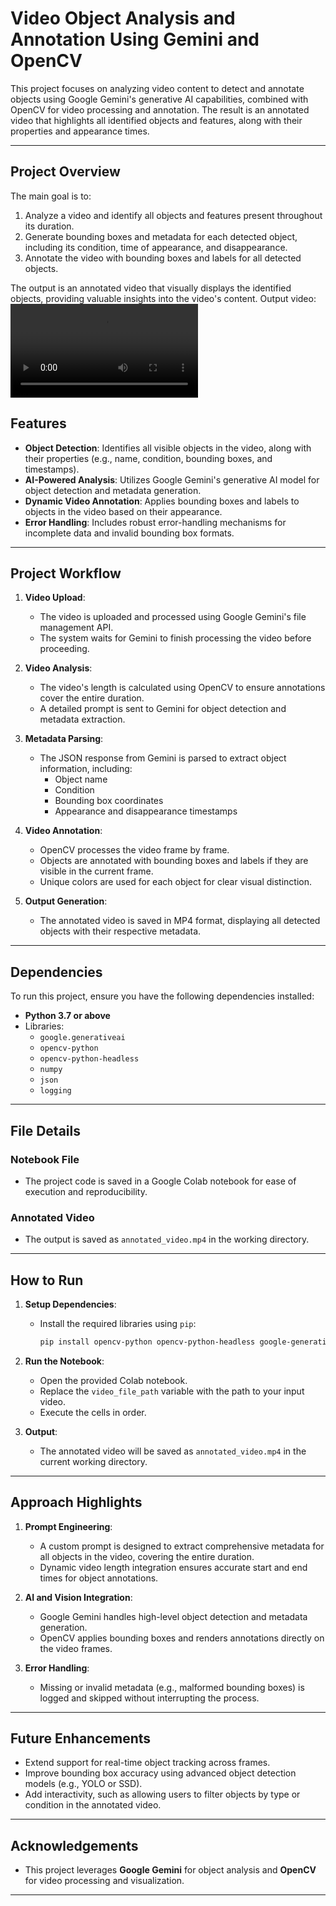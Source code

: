 # Video Object Analysis and Annotation Using Gemini and OpenCV

This project focuses on analyzing video content to detect and annotate objects using Google Gemini's generative AI capabilities, combined with OpenCV for video processing and annotation. The result is an annotated video that highlights all identified objects and features, along with their properties and appearance times.

---

## **Project Overview**

The main goal is to:
1. Analyze a video and identify all objects and features present throughout its duration.
2. Generate bounding boxes and metadata for each detected object, including its condition, time of appearance, and disappearance.
3. Annotate the video with bounding boxes and labels for all detected objects.

The output is an annotated video that visually displays the identified objects, providing valuable insights into the video's content.
Output video:
   ![Output Video](video.mp4)

## **Features**

- **Object Detection**: Identifies all visible objects in the video, along with their properties (e.g., name, condition, bounding boxes, and timestamps).
- **AI-Powered Analysis**: Utilizes Google Gemini's generative AI model for object detection and metadata generation.
- **Dynamic Video Annotation**: Applies bounding boxes and labels to objects in the video based on their appearance.
- **Error Handling**: Includes robust error-handling mechanisms for incomplete data and invalid bounding box formats.

---

## **Project Workflow**

1. **Video Upload**: 
   - The video is uploaded and processed using Google Gemini's file management API.
   - The system waits for Gemini to finish processing the video before proceeding.

2. **Video Analysis**: 
   - The video's length is calculated using OpenCV to ensure annotations cover the entire duration.
   - A detailed prompt is sent to Gemini for object detection and metadata extraction.

3. **Metadata Parsing**: 
   - The JSON response from Gemini is parsed to extract object information, including:
     - Object name
     - Condition
     - Bounding box coordinates
     - Appearance and disappearance timestamps

4. **Video Annotation**: 
   - OpenCV processes the video frame by frame.
   - Objects are annotated with bounding boxes and labels if they are visible in the current frame.
   - Unique colors are used for each object for clear visual distinction.

5. **Output Generation**: 
   - The annotated video is saved in MP4 format, displaying all detected objects with their respective metadata.

---

## **Dependencies**

To run this project, ensure you have the following dependencies installed:

- **Python 3.7 or above**
- Libraries:
  - `google.generativeai`
  - `opencv-python`
  - `opencv-python-headless`
  - `numpy`
  - `json`
  - `logging`

---

## **File Details**

### **Notebook File**
- The project code is saved in a Google Colab notebook for ease of execution and reproducibility.

### **Annotated Video**
- The output is saved as `annotated_video.mp4` in the working directory.

---

## **How to Run**

1. **Setup Dependencies**:
   - Install the required libraries using `pip`:
     ```bash
     pip install opencv-python opencv-python-headless google-generativeai numpy
     ```

2. **Run the Notebook**:
   - Open the provided Colab notebook.
   - Replace the `video_file_path` variable with the path to your input video.
   - Execute the cells in order.

3. **Output**:
   - The annotated video will be saved as `annotated_video.mp4` in the current working directory.

---

## **Approach Highlights**

1. **Prompt Engineering**:
   - A custom prompt is designed to extract comprehensive metadata for all objects in the video, covering the entire duration.
   - Dynamic video length integration ensures accurate start and end times for object annotations.

2. **AI and Vision Integration**:
   - Google Gemini handles high-level object detection and metadata generation.
   - OpenCV applies bounding boxes and renders annotations directly on the video frames.

3. **Error Handling**:
   - Missing or invalid metadata (e.g., malformed bounding boxes) is logged and skipped without interrupting the process.

---

## **Future Enhancements**

- Extend support for real-time object tracking across frames.
- Improve bounding box accuracy using advanced object detection models (e.g., YOLO or SSD).
- Add interactivity, such as allowing users to filter objects by type or condition in the annotated video.

---

## **Acknowledgements**

- This project leverages **Google Gemini** for object analysis and **OpenCV** for video processing and visualization.

---
